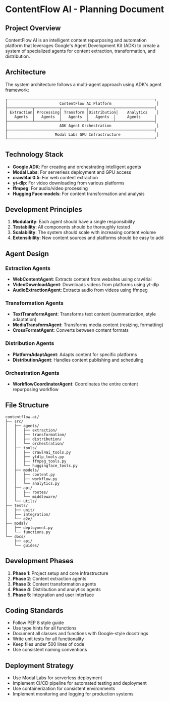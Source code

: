 # ContentFlow AI - Planning Document

## Project Overview

ContentFlow AI is an intelligent content repurposing and automation platform that leverages Google's Agent Development Kit (ADK) to create a system of specialized agents for content extraction, transformation, and distribution.

## Architecture

The system architecture follows a multi-agent approach using ADK's agent framework:

```
┌─────────────────────────────────────────────────────────────────┐
│                       ContentFlow AI Platform                    │
├───────────┬───────────┬───────────┬───────────┬─────────────────┤
│ Extraction│ Processing│ Transform │Distribution│    Analytics    │
│   Agents  │   Agents  │   Agents  │   Agents  │     Agents      │
├───────────┴───────────┴───────────┴───────────┴─────────────────┤
│                       ADK Agent Orchestration                    │
├─────────────────────────────────────────────────────────────────┤
│                     Modal Labs GPU Infrastructure                │
└─────────────────────────────────────────────────────────────────┘
```

## Technology Stack

- **Google ADK**: For creating and orchestrating intelligent agents
- **Modal Labs**: For serverless deployment and GPU access
- **crawl4ai 0.5**: For web content extraction
- **yt-dlp**: For video downloading from various platforms
- **ffmpeg**: For audio/video processing
- **Hugging Face models**: For content transformation and analysis

## Development Principles

1. **Modularity**: Each agent should have a single responsibility
2. **Testability**: All components should be thoroughly tested
3. **Scalability**: The system should scale with increasing content volume
4. **Extensibility**: New content sources and platforms should be easy to add

## Agent Design

### Extraction Agents
- **WebContentAgent**: Extracts content from websites using crawl4ai
- **VideoDownloadAgent**: Downloads videos from platforms using yt-dlp
- **AudioExtractionAgent**: Extracts audio from videos using ffmpeg

### Transformation Agents
- **TextTransformAgent**: Transforms text content (summarization, style adaptation)
- **MediaTransformAgent**: Transforms media content (resizing, formatting)
- **CrossFormatAgent**: Converts between content formats

### Distribution Agents
- **PlatformAdaptAgent**: Adapts content for specific platforms
- **DistributionAgent**: Handles content publishing and scheduling

### Orchestration Agents
- **WorkflowCoordinatorAgent**: Coordinates the entire content repurposing workflow

## File Structure

```
contentflow-ai/
├── src/
│   ├── agents/
│   │   ├── extraction/
│   │   ├── transformation/
│   │   ├── distribution/
│   │   └── orchestration/
│   ├── tools/
│   │   ├── crawl4ai_tools.py
│   │   ├── ytdlp_tools.py
│   │   ├── ffmpeg_tools.py
│   │   └── huggingface_tools.py
│   ├── models/
│   │   ├── content.py
│   │   ├── workflow.py
│   │   └── analytics.py
│   ├── api/
│   │   ├── routes/
│   │   └── middleware/
│   └── utils/
├── tests/
│   ├── unit/
│   ├── integration/
│   └── e2e/
├── modal/
│   ├── deployment.py
│   └── functions.py
└── docs/
    ├── api/
    └── guides/
```

## Development Phases

1. **Phase 1**: Project setup and core infrastructure
2. **Phase 2**: Content extraction agents
3. **Phase 3**: Content transformation agents
4. **Phase 4**: Distribution and analytics agents
5. **Phase 5**: Integration and user interface

## Coding Standards

- Follow PEP 8 style guide
- Use type hints for all functions
- Document all classes and functions with Google-style docstrings
- Write unit tests for all functionality
- Keep files under 500 lines of code
- Use consistent naming conventions

## Deployment Strategy

- Use Modal Labs for serverless deployment
- Implement CI/CD pipeline for automated testing and deployment
- Use containerization for consistent environments
- Implement monitoring and logging for production systems
